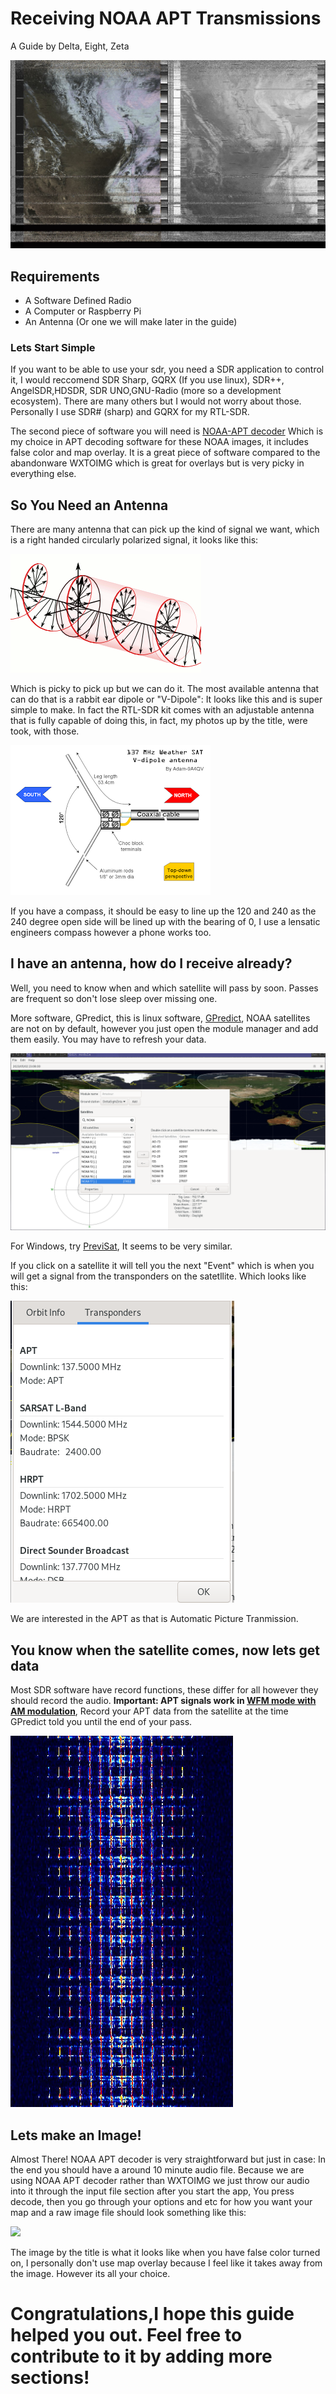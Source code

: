 # Receiving NOAA APT Transmissions

A Guide by Delta, Eight, Zeta

![](assets/20230502_224657_west1-2.jpg)

## Requirements

* A Software Defined Radio
* A Computer or Raspberry Pi
* An Antenna (Or one we will make later in the guide)

### Lets Start Simple

If you want to be able to use your sdr, you need a SDR application to control it, I would reccomend SDR Sharp, GQRX (If you use linux), SDR++, AngelSDR,HDSDR, SDR UNO,GNU-Radio (more so a development ecosystem). There are many others but I would not worry about those. Personally I use SDR# (sharp) and GQRX for my RTL-SDR.

The second piece of software you will need is [NOAA-APT decoder](https://noaa-apt.mbernardi.com.ar/https:/) Which is my choice in APT decoding software for these NOAA images, it includes false color and map overlay. It is a great piece of software compared to the abandonware WXTOIMG which is great for overlays but is very picky in everything else.

## So You Need an Antenna

There are many antenna that can pick up the kind of signal we want, which is a right handed circularly polarized signal, it looks like this:

![](assets/20230502_225328_Circular.Polarization.Circularly.Polarized.Light_Right.Handed.Animation.305x190.255Colors.gif)

Which is picky to pick up but we can do it. The most available antenna that can do that is a rabbit ear dipole or "V-Dipole": It looks like this and is super simple to make. In fact the RTL-SDR kit comes with an adjustable antenna that is fully capable of doing this, in fact, my photos up by the title, were took, with those.

![](assets/20230502_225602_V-dipole.png)

If you have a compass, it should be easy to line up the 120 and 240 as the 240 degree open side will be lined up with the bearing of 0, I use a lensatic engineers compass however a phone works too.

## I have an antenna, how do I receive already?

Well, you need to know when and which satellite will pass by soon. Passes are frequent so don't lose sleep over missing one.

More software, GPredict, this is linux software, [GPredict](http://gpredict.oz9aec.net/download.php), NOAA satellites are not on by default, however you just open the module manager and add them easily. You may have to refresh your data.

![](assets/20230502_231932_gscreenshot-1.png)

For Windows, try [PreviSat](https://previsat.sourceforge.net/), It seems to be very similar.

If you click on a satellite it will tell you the next "Event" which is when you will get a signal from the transponders on the satetllite. Which looks like this:

![](assets/20230502_232440_image.png)

We are interested in the APT as that is Automatic Picture Tranmission.

## You know when the satellite comes, now lets get data

Most SDR software have record functions, these differ for all however they should record the audio. **Important: APT signals work in [WFM mode with AM modulation](https://www.sigidwiki.com/wiki/Automatic_Picture_Transmission_(APT))**, Record your APT data from the satellite at the time GPredict told you until the end of your pass.

![](assets/20230502_233139_APT_NOAA.jpg)

## Lets make an Image!
Almost There!
NOAA APT decoder is very straightforward but just in case:
In the end you should have a around 10 minute audio file. Because we are using NOAA APT decoder rather than WXTOIMG we just throw our audio into it through the input file section after you start the app, You press decode, then you go through your options and etc for how you want your map and a raw image file should look something like this:

![](https://cdn.discordapp.com/attachments/925770670728687666/1103102161698689144/29-4-2023.jpg)

The image by the title is what it looks like when you have false color turned on, I personally don't use map overlay because I feel like it takes away from the image. However its all your choice.

# Congratulations,I hope this guide helped you out. Feel free to contribute to it by adding more sections!
